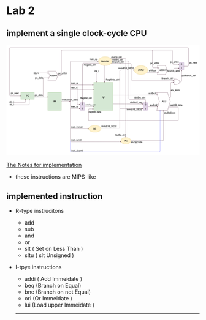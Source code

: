 # Lab 2 

## implement a single clock-cycle CPU 

![Architecture Diagram](./lab2_architecture.png)


[The Notes for implementation](https://hackmd.io/JwNgTARsEIYwtAFgMYA4BmTQJgZhAmGACaIQQAMxAjLgKYRA)

+ these instructions are MIPS-like


## implemented instruction 
+ R-type instrucitons
    * add
    * sub
    * and
    * or
    * slt  ( Set on Less Than )
    * sltu ( slt Unsigned )

+ I-tpye instructions 
    * addi ( Add Immeidate )
    * beq  (Branch on Equal)
    * bne  (Branch on not Equal)
    * ori  (Or Immeidate )
    * lui  (Load upper Immeidate )
    ---


